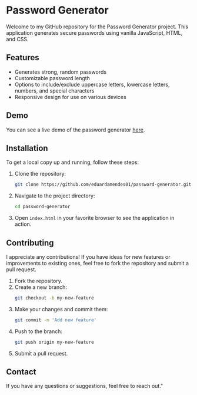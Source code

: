 # Password Generator

Welcome to my GitHub repository for the Password Generator project. This application generates secure passwords using vanilla JavaScript, HTML, and CSS.

## Features

- Generates strong, random passwords
- Customizable password length
- Options to include/exclude uppercase letters, lowercase letters, numbers, and special characters
- Responsive design for use on various devices

## Demo

You can see a live demo of the password generator [here](https://eduardamendes01.github.io/password-generator/).

## Installation

To get a local copy up and running, follow these steps:

1. Clone the repository:
    ```sh
    git clone https://github.com/eduardamendes01/password-generator.git
    ```
2. Navigate to the project directory:
    ```sh
    cd password-generator
    ```
3. Open `index.html` in your favorite browser to see the application in action.

## Contributing

I appreciate any contributions! If you have ideas for new features or improvements to existing ones, feel free to fork the repository and submit a pull request.

1. Fork the repository.
2. Create a new branch: 
    ```sh
    git checkout -b my-new-feature
    ```
3. Make your changes and commit them:
    ```sh
    git commit -m 'Add new feature'
    ```
4. Push to the branch:
    ```sh
    git push origin my-new-feature
    ```
5. Submit a pull request.

## Contact

If you have any questions or suggestions, feel free to reach out."
